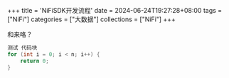 +++
title = 'NiFiSDK开发流程'
date = 2024-06-24T19:27:28+08:00
tags = ["NiFi"]
categories = ["大数据"]
collections = ["NiFi"]
+++

和来咯？

``` Java
测试 代码块
for (int i = 0; i < n; i++) {
	return 0;
}
```
